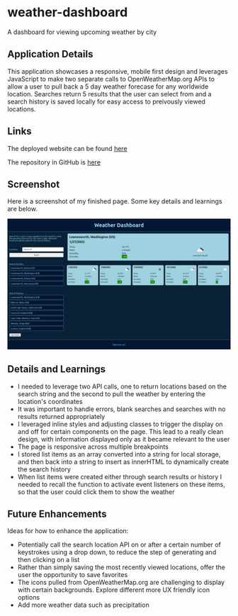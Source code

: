 # weather-dashboard
A dashboard for viewing upcoming weather by city

## Application Details
This application showcases a responsive, mobile first design and leverages JavaScript to make two separate calls to OpenWeatherMap.org APIs to allow a user to pull back a 5 day weather forecase for any worldwide location. Searches return 5 results that the user can select from and a search history is saved locally for easy access to preivously viewed locations. 

## Links
The deployed website can be found [here](https://benfok.github.io/weather-dashboard/)

The repository in GitHub is [here](https://github.com/benfok/weather-dashboard)

## Screenshot
Here is a screenshot of my finished page. Some key details and learnings are below.

![Screenshot of my finished webpage](./images/screenshot-final.png)

## Details and Learnings
- I needed to leverage two API calls, one to return locations based on the search string and the second to pull the weather by entering the location's coordinates
- It was important to handle errors, blank searches and searches with no results returned appropriately
- I leveraged inline styles and adjusting classes to trigger the display on and off for certain components on the page. This lead to a really clean design, with information displayed only as it became relevant to the user
- The page is responsive across multiple breakpoints
- I stored list items as an array converted into a string for local storage, and then back into a string to insert as innerHTML to dynamically create the search history
- When list items were created either through search results or history I needed to recall the function to activate event listeners on these items, so that the user could click them to show the weather


## Future Enhancements
Ideas for how to enhance the application:
- Potentially call the search location API on or after a certain number of keystrokes using a drop down, to reduce the step of generating and then clicking on a list
- Rather than simply saving the most recently viewed locations, offer the user the opportunity to save favorites
- The icons pulled from OpenWeatherMap.org are challenging to display with certain backgrounds. Explore different more UX friendly icon options
- Add more weather data such as precipitation



